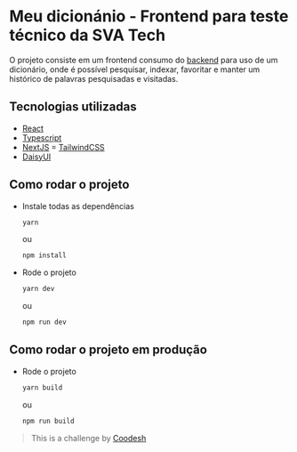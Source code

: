 # Meu dicionánio - Frontend para teste técnico da SVA Tech

O projeto consiste em um frontend consumo do [backend](https://github.com/mugarate12/sva_tech_dictionary_backend) para uso de um dicionário, onde é possível pesquisar, indexar, favoritar e manter um histórico de palavras pesquisadas e visitadas.

## Tecnologias utilizadas

- [React](https://pt-br.reactjs.org/)
- [Typescript](https://www.typescriptlang.org/)
- [NextJS](https://nextjs.org/)
= [TailwindCSS](https://tailwindcss.com/)
- [DaisyUI](https://daisyui.com/)

## Como rodar o projeto

- Instale todas as dependências
  
  ```bash
  yarn
  ```
  ou
  ```bash
  npm install
  ```

- Rode o projeto
  
  ```bash
  yarn dev
  ```
  ou
  ```bash
  npm run dev
  ```

## Como rodar o projeto em produção

- Rode o projeto
  
  ```bash
  yarn build
  ```
  ou
  ```bash
  npm run build
  ```

> This is a challenge by [Coodesh](https://coodesh.com/)